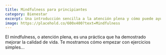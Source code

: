 ```yaml
---
title: Mindfulness para principiantes
category: Bienestar
excerpt: Una introducción sencilla a la atención plena y cómo puede ayudarte día a día.
image: https://placehold.co/600x400?text=Mindfulness
---
```


El mindfulness, o atención plena, es una práctica que ha demostrado mejorar la calidad de vida. Te mostramos cómo empezar con ejercicios simples...
